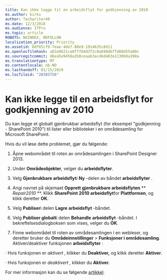 ```yaml
---
title: Kan ikke legge til en arbeidsflyt for godkjenning av 2010
ms.author: kirks
author: Techwriter40
ms.date: 12/3/2018
ms.audience: ITPro
ms.topic: article
ROBOTS: NOINDEX, NOFOLLOW
localization_priority: Priority
ms.assetid: 0df65cf9-7eae-4de7-88e9-1914635c8d11
ms.openlocfilehash: a83a9621ca0f7764d3f2c0a698dbffd80d55e80c
ms.sourcegitcommit: d6ea5e9458a2b8ceaab3ac4bd483e1130b9a398a
ms.translationtype: MT
ms.contentlocale: nb-NO
ms.lasthandoff: 01/15/2019
ms.locfileid: "28303756"
---
```

# <a name="unable-to-add-2010-approval-workflow"></a>Kan ikke legge til en arbeidsflyt for godkjenning av 2010

Du kan legge et globalt gjenbrukbar arbeidsflyt (for eksempel "godkjenning - SharePoint 2010") til lister eller biblioteker i en områdesamling for Microsoft SharePoint.
  
Hvis du vil løse dette problemet, gjør du følgende: 
  
1. Åpne webområdet til roten av områdesamlingen i SharePoint Designer 2013.
  
2. Under **Områdeobjekter**, velger du **arbeidsflyter**. 
  
3. Velg **Gjenbrukbare arbeidsflyt**i **Ny** -delen av båndet **arbeidsflyter** . 
  
4. Angi navnet på skjemaet **Opprett gjenbrukbare arbeidsflyten** ** *Repair2010* **. Klikk **SharePoint 2010 arbeidsflyt**for **Plattformen**, og klikk deretter **OK**. 
  
1. Velg **Publiser**i delen **Lagre** **arbeidsflyt** -båndet. 
  
2. Velg **Publiser globalt**i delen **Behandle** **arbeidsflyt** -båndet. I bekreftelsesdialogboksen som vises, velger du **OK**. 
  
3. Finne webområdet til roten av områdesamlingen i en webleser, og deretter bruker du **Områdeinnstillinger** \> **Funksjoner i områdesamling**. Aktiver/deaktiver funksjonen **arbeidsflyter** : 
  
· Hvis funksjonen er *aktivert* , klikker du **Deaktiver,** og klikk deretter **Aktiver**. 
  
· Hvis funksjonen er *deaktivert* , klikker du **Aktiver**. 
  
For mer informasjon kan du se følgende [artikkel](https://go.microsoft.com/fwlink/?linkid=2047770&amp;clcid=0x409).
  

